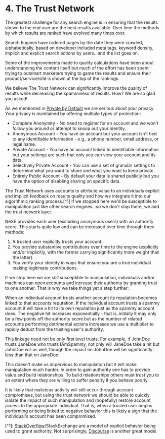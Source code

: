 # 4. The Trust Network

The greatest challenge for any search engine is in ensuring that the results shown to the end user are the best results available. Over time the methods by which results are ranked have evolved many times over.

Search Engines have ordered pages by the date they were crawled, alphabetically, based on developer included meta tags, keyword density, implicit and explicit search actions by users...and the list goes on.

Some of the improvements made to quality calculations have been about understanding the content itself but much of the effort has been spent trying to outsmart marketers trying to game the results and ensure their product/service/site is shown at the top of the rankings.

We believe The Trust Network can significantly improve the quality of results while decreasing the spamminess of results. How? We are so glad you asked!

As we mentioned in [Private by Default](3.-private-by-default.md) we are serious about your privacy. Your privacy is maintained by offering multiple types of protection:

* Complete Anonymity - No need to register for an account and we won't follow you around or attempt to snoop out your identity.
* Anonymous Account - You have an account but your account isn't tied to any identifiable information - e.g., a phone number, email address, or legal name.
* Private Account - You have an account linked to identifiable information but your settings are such that only you can view your account and its data.
* Selectively Private Account - You can use a set of granular settings to determine what you want to share and what you want to keep private.
* Entirely Public Account - By default your data is shared publicly but you have the option of disabling sharing on specific data.

The Trust Network uses accounts to attribute value to an individuals explicit and implicit feedback on results quality and how we integrate it into our algorithmic ranking process.\[^1\] If we stopped here we'd be susceptible to manipulation just like other search engines...so we don't stop there, we add the trust network layer.

NeSE provides each user \(excluding anonymous users\) with an authority score. This starts quite low and can be increased over time through three methods:

1. A trusted user explicitly trusts your account.
2. You provide substantive contributions over time to the engine \(explicitly and/or implicitly, with the former carrying significantly more weight than the latter\).
3. You verify your identity in ways that ensure you are a true individual making legitimate contributions.

If we stop here we are _still_ susceptible to manipulation, individuals and/or machines can open accounts and increase their authority by granting trust to one another. That is why we take things yet a step further:

When an individual account trusts another account its reputation becomes linked to that accounts reputation. If the individual account trusts a spammy account it will take a hit to its own reputation just as the spammy account does. The negative hit increases exponentially - that is, initially it may only be a few points off the authority score but as the number of related accounts performing detrimental actions increases we use a multiplier to rapidly deduct from the trusting user's authority.

This linkage need not be only first level trusts. For example, if JohnDoe trusts JaneDoe who trusts IAmSpammy, not only will JaneDoe take a hit but JohnDoe will as well, though the impact on JohnDoe will be significantly less than that on JaneDoe.

This doesn't make us impervious to manipulation but it will make manipulation much harder. In order to gain authority one has to provide value and build relationships. To build relationships others must trust you to an extent where they are willing to suffer penalty if you behave poorly.

It is likely that malicious activity will still occur through account compromises, but using the trust network we should be able to quickly isolate the impact of such manipulation and \(hopefully\) restore account access to the appropriate individual. That is, when a trusted user begins performing or being linked to negative behavior this is likely a sign that the individual's account has been compromised. 

\[^1\]: [StackOverflow](https://stackoverflow.com/)/StackExchange are a model of explicit behavior being used to grant authority. Not surprisingly, [Discourse](https://www.discourse.org/) is another great model.



